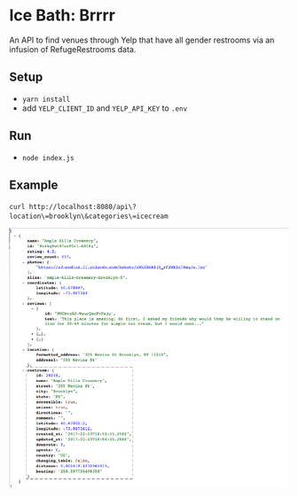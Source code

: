 Ice Bath: Brrrr
===============

An API to find venues through Yelp that have all gender restrooms via an infusion of RefugeRestrooms data.

## Setup
- `yarn install`
- add `YELP_CLIENT_ID` and `YELP_API_KEY` to `.env` 

## Run
- `node index.js`

## Example
`curl http://localhost:8080/api\?location\=brooklyn\&categories\=icecream`

![screenshot of API response](screenshot.png)
